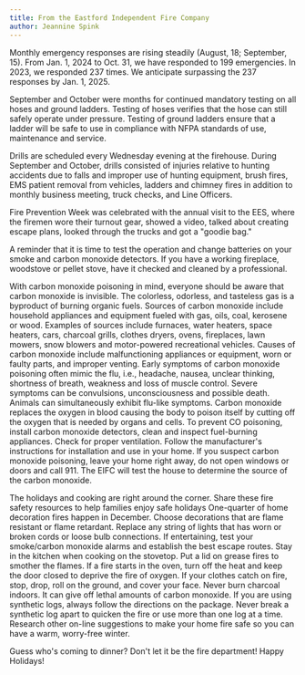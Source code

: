 ```yaml
---
title: From the Eastford Independent Fire Company
author: Jeannine Spink
---
```


Monthly emergency responses are rising steadily (August, 18; September,
15). From Jan. 1, 2024 to Oct. 31, we have responded to 199 emergencies.
In 2023, we responded 237 times. We anticipate surpassing the 237
responses by Jan. 1, 2025.

September and October were months for continued mandatory testing on all
hoses and ground ladders. Testing of hoses verifies that the hose can
still safely operate under pressure. Testing of ground ladders ensure
that a ladder will be safe to use in compliance with NFPA standards of
use, maintenance and service.

Drills are scheduled every Wednesday evening at the firehouse. During
September and October, drills consisted of injuries relative to hunting
accidents due to falls and improper use of hunting equipment, brush
fires, EMS patient removal from vehicles, ladders and chimney fires in
addition to monthly business meeting, truck checks, and Line Officers.

Fire Prevention Week was celebrated with the annual visit to the EES,
where the firemen wore their turnout gear, showed a video, talked about
creating escape plans, looked through the trucks and got a "goodie bag."

A reminder that it is time to test the operation and change batteries on
your smoke and carbon monoxide detectors. If you have a working
fireplace, woodstove or pellet stove, have it checked and cleaned by a
professional.

With carbon monoxide poisoning in mind, everyone should be aware that
carbon monoxide is invisible. The colorless, odorless, and tasteless gas
is a byproduct of burning organic fuels. Sources of carbon monoxide
include household appliances and equipment fueled with gas, oils, coal,
kerosene or wood. Examples of sources include furnaces, water heaters,
space heaters, cars, charcoal grills, clothes dryers, ovens, fireplaces,
lawn mowers, snow blowers and motor-powered recreational vehicles.
Causes of carbon monoxide include malfunctioning appliances or
equipment, worn or faulty parts, and improper venting. Early symptoms of
carbon monoxide poisoning often mimic the flu, i.e., headache, nausea,
unclear thinking, shortness of breath, weakness and loss of muscle
control. Severe symptoms can be convulsions, unconsciousness and
possible death. Animals can simultaneously exhibit flu-like symptoms.
Carbon monoxide replaces the oxygen in blood causing the body to poison
itself by cutting off the oxygen that is needed by organs and cells. To
prevent CO poisoning, install carbon monoxide detectors, clean and
inspect fuel-burning appliances. Check for proper ventilation. Follow
the manufacturer's instructions for installation and use in your home.
If you suspect carbon monoxide poisoning, leave your home right away, do
not open windows or doors and call 911. The EIFC will test the house to
determine the source of the carbon monoxide.

The holidays and cooking are right around the corner. Share these fire
safety resources to help families enjoy safe holidays One-quarter of
home decoration fires happen in December. Choose decorations that are
flame resistant or flame retardant. Replace any string of lights that
has worn or broken cords or loose bulb connections. If entertaining,
test your smoke/carbon monoxide alarms and establish the best escape
routes. Stay in the kitchen when cooking on the stovetop. Put a lid on
grease fires to smother the flames. If a fire starts in the oven, turn
off the heat and keep the door closed to deprive the fire of oxygen. If
your clothes catch on fire, stop, drop, roll on the ground, and cover
your face. Never burn charcoal indoors. It can give off lethal amounts
of carbon monoxide. If you are using synthetic logs, always follow the
directions on the package. Never break a synthetic log apart to quicken
the fire or use more than one log at a time. Research other on-line
suggestions to make your home fire safe so you can have a warm,
worry-free winter.

Guess who's coming to dinner? Don't let it be the fire department! Happy
Holidays!
